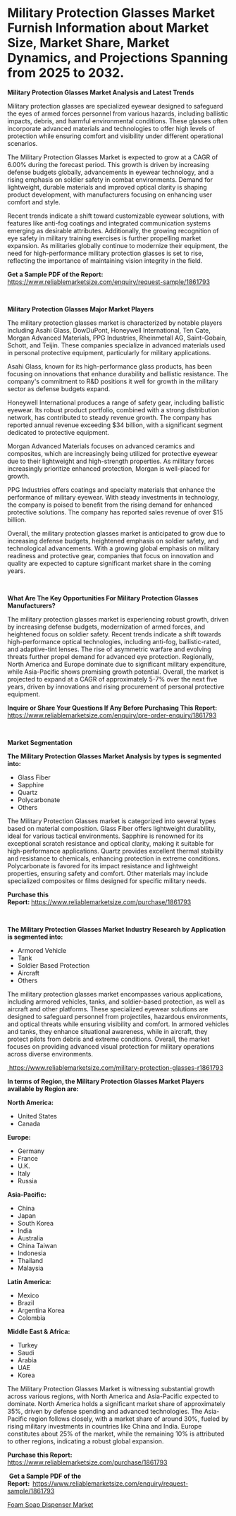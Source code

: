 <p><h1>Military Protection Glasses Market Furnish Information about Market Size, Market Share, Market Dynamics, and Projections Spanning from 2025 to 2032.</h1></p><p><strong>Military Protection Glasses Market Analysis and Latest Trends</strong></p>
<p><p>Military protection glasses are specialized eyewear designed to safeguard the eyes of armed forces personnel from various hazards, including ballistic impacts, debris, and harmful environmental conditions. These glasses often incorporate advanced materials and technologies to offer high levels of protection while ensuring comfort and visibility under different operational scenarios.</p><p>The Military Protection Glasses Market is expected to grow at a CAGR of 6.00% during the forecast period. This growth is driven by increasing defense budgets globally, advancements in eyewear technology, and a rising emphasis on soldier safety in combat environments. Demand for lightweight, durable materials and improved optical clarity is shaping product development, with manufacturers focusing on enhancing user comfort and style.</p><p>Recent trends indicate a shift toward customizable eyewear solutions, with features like anti-fog coatings and integrated communication systems emerging as desirable attributes. Additionally, the growing recognition of eye safety in military training exercises is further propelling market expansion. As militaries globally continue to modernize their equipment, the need for high-performance military protection glasses is set to rise, reflecting the importance of maintaining vision integrity in the field.</p></p>
<p><strong>Get a Sample PDF of the Report:&nbsp;</strong> <a href="https://www.reliablemarketsize.com/enquiry/request-sample/1861793?utm_campaign=2186&utm_medium=2&utm_source=Github&utm_content=ia&utm_term=16022025&utm_id=military-protection-glasses">https://www.reliablemarketsize.com/enquiry/request-sample/1861793</a></p>
<p>&nbsp;</p>
<p><strong>Military Protection Glasses Major Market Players</strong></p>
<p><p>The military protection glasses market is characterized by notable players including Asahi Glass, DowDuPont, Honeywell International, Ten Cate, Morgan Advanced Materials, PPG Industries, Rheinmetall AG, Saint-Gobain, Schott, and Teijin. These companies specialize in advanced materials used in personal protective equipment, particularly for military applications.</p><p>Asahi Glass, known for its high-performance glass products, has been focusing on innovations that enhance durability and ballistic resistance. The company's commitment to R&D positions it well for growth in the military sector as defense budgets expand.</p><p>Honeywell International produces a range of safety gear, including ballistic eyewear. Its robust product portfolio, combined with a strong distribution network, has contributed to steady revenue growth. The company has reported annual revenue exceeding $34 billion, with a significant segment dedicated to protective equipment.</p><p>Morgan Advanced Materials focuses on advanced ceramics and composites, which are increasingly being utilized for protective eyewear due to their lightweight and high-strength properties. As military forces increasingly prioritize enhanced protection, Morgan is well-placed for growth.</p><p>PPG Industries offers coatings and specialty materials that enhance the performance of military eyewear. With steady investments in technology, the company is poised to benefit from the rising demand for enhanced protective solutions. The company has reported sales revenue of over $15 billion.</p><p>Overall, the military protection glasses market is anticipated to grow due to increasing defense budgets, heightened emphasis on soldier safety, and technological advancements. With a growing global emphasis on military readiness and protective gear, companies that focus on innovation and quality are expected to capture significant market share in the coming years.</p></p>
<p>&nbsp;</p>
<p><strong>What Are The Key Opportunities For Military Protection Glasses Manufacturers?</strong></p>
<p><p>The military protection glasses market is experiencing robust growth, driven by increasing defense budgets, modernization of armed forces, and heightened focus on soldier safety. Recent trends indicate a shift towards high-performance optical technologies, including anti-fog, ballistic-rated, and adaptive-tint lenses. The rise of asymmetric warfare and evolving threats further propel demand for advanced eye protection. Regionally, North America and Europe dominate due to significant military expenditure, while Asia-Pacific shows promising growth potential. Overall, the market is projected to expand at a CAGR of approximately 5-7% over the next five years, driven by innovations and rising procurement of personal protective equipment.</p></p>
<p><strong>Inquire or Share Your Questions If Any Before Purchasing This Report:</strong> <a href="https://www.reliablemarketsize.com/enquiry/pre-order-enquiry/1861793?utm_campaign=2186&utm_medium=2&utm_source=Github&utm_content=ia&utm_term=16022025&utm_id=military-protection-glasses">https://www.reliablemarketsize.com/enquiry/pre-order-enquiry/1861793</a></p>
<p>&nbsp;</p>
<p><strong>Market Segmentation</strong></p>
<p><strong>The Military Protection Glasses Market Analysis by types is segmented into:</strong></p>
<p><ul><li>Glass Fiber</li><li>Sapphire</li><li>Quartz</li><li>Polycarbonate</li><li>Others</li></ul></p>
<p><p>The Military Protection Glasses market is categorized into several types based on material composition. Glass Fiber offers lightweight durability, ideal for various tactical environments. Sapphire is renowned for its exceptional scratch resistance and optical clarity, making it suitable for high-performance applications. Quartz provides excellent thermal stability and resistance to chemicals, enhancing protection in extreme conditions. Polycarbonate is favored for its impact resistance and lightweight properties, ensuring safety and comfort. Other materials may include specialized composites or films designed for specific military needs.</p></p>
<p><strong>Purchase this Report:&nbsp;</strong><a href="https://www.reliablemarketsize.com/purchase/1861793?utm_campaign=2186&utm_medium=2&utm_source=Github&utm_content=ia&utm_term=16022025&utm_id=military-protection-glasses">https://www.reliablemarketsize.com/purchase/1861793</a></p>
<p>&nbsp;</p>
<p><strong>The Military Protection Glasses Market Industry Research by Application is segmented into:</strong></p>
<p><ul><li>Armored Vehicle</li><li>Tank</li><li>Soldier Based Protection</li><li>Aircraft</li><li>Others</li></ul></p>
<p><p>The military protection glasses market encompasses various applications, including armored vehicles, tanks, and soldier-based protection, as well as aircraft and other platforms. These specialized eyewear solutions are designed to safeguard personnel from projectiles, hazardous environments, and optical threats while ensuring visibility and comfort. In armored vehicles and tanks, they enhance situational awareness, while in aircraft, they protect pilots from debris and extreme conditions. Overall, the market focuses on providing advanced visual protection for military operations across diverse environments.</p></p>
<p><a href="https://www.reliablemarketsize.com/military-protection-glasses-r1861793?utm_campaign=2186&utm_medium=2&utm_source=Github&utm_content=ia&utm_term=16022025&utm_id=military-protection-glasses">&nbsp;https://www.reliablemarketsize.com/military-protection-glasses-r1861793</a></p>
<p><strong>In terms of Region, the Military Protection Glasses Market Players available by Region are:</strong></p>
<p>
    <p> <strong> North America: </strong>
        <ul>
            <li>United States</li>
            <li>Canada</li>
        </ul>
        </p> 
    <p> <strong> Europe: </strong>
        <ul>
            <li>Germany</li>
            <li>France</li>
            <li>U.K.</li>
            <li>Italy</li>
            <li>Russia</li>
        </ul>
        </p> 
    <p> <strong> Asia-Pacific: </strong>
        <ul>
            <li>China</li>
            <li>Japan</li>
            <li>South Korea</li>
            <li>India</li>
            <li>Australia</li>
            <li>China Taiwan</li>
            <li>Indonesia</li>
            <li>Thailand</li>
            <li>Malaysia</li>
        </ul>
        </p> 
    <p> <strong> Latin America: </strong>
        <ul>
            <li>Mexico</li>
            <li>Brazil</li>
            <li>Argentina Korea</li>
            <li>Colombia</li>
        </ul>
        </p> 
    <p> <strong> Middle East & Africa: </strong>
        <ul>
            <li>Turkey</li>
            <li>Saudi</li>
            <li>Arabia</li>
            <li>UAE</li>
            <li>Korea</li>
        </ul>
    </p>
    </p>
<p><p>The Military Protection Glasses Market is witnessing substantial growth across various regions, with North America and Asia-Pacific expected to dominate. North America holds a significant market share of approximately 35%, driven by defense spending and advanced technologies. The Asia-Pacific region follows closely, with a market share of around 30%, fueled by rising military investments in countries like China and India. Europe constitutes about 25% of the market, while the remaining 10% is attributed to other regions, indicating a robust global expansion.</p></p>
<p><strong>Purchase this Report: </strong><a href="https://www.reliablemarketsize.com/purchase/1861793?utm_campaign=2186&utm_medium=2&utm_source=Github&utm_content=ia&utm_term=16022025&utm_id=military-protection-glasses">https://www.reliablemarketsize.com/purchase/1861793</a></p>
<p>&nbsp;<strong>Get a Sample PDF of the Report:&nbsp;&nbsp;</strong><a href="https://www.reliablemarketsize.com/enquiry/request-sample/1861793?utm_campaign=2186&utm_medium=2&utm_source=Github&utm_content=ia&utm_term=16022025&utm_id=military-protection-glasses">https://www.reliablemarketsize.com/enquiry/request-sample/1861793</a></p>
<p><strong></strong></p>
<p><p><a href="https://github.com/abbislposival/Market-Research-Report-List-1/blob/main/foam-soap-dispenser-market.md?utm_campaign=2186&utm_medium=2&utm_source=Github&utm_content=ia&utm_term=16022025&utm_id=military-protection-glasses">Foam Soap Dispenser Market</a></p></p>